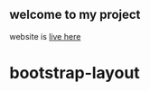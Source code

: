 ## welcome to my project

website is [live here]("https://delicate-raindrop-32c322.netlify.app/")
# bootstrap-layout
